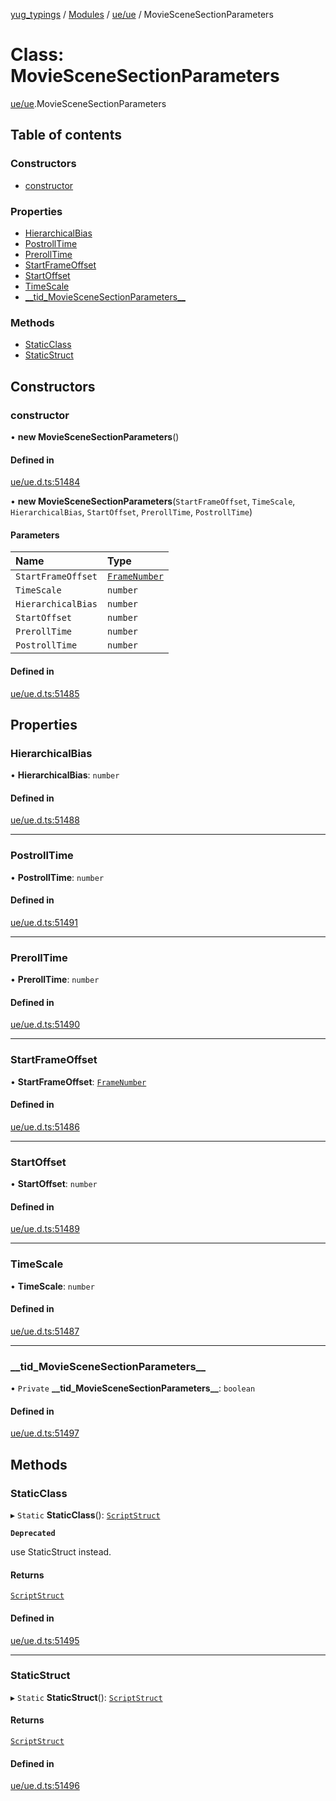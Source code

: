 [yug_typings](../README.md) / [Modules](../modules.md) / [ue/ue](../modules/ue_ue.md) / MovieSceneSectionParameters

# Class: MovieSceneSectionParameters

[ue/ue](../modules/ue_ue.md).MovieSceneSectionParameters

## Table of contents

### Constructors

- [constructor](ue_ue.MovieSceneSectionParameters.md#constructor)

### Properties

- [HierarchicalBias](ue_ue.MovieSceneSectionParameters.md#hierarchicalbias)
- [PostrollTime](ue_ue.MovieSceneSectionParameters.md#postrolltime)
- [PrerollTime](ue_ue.MovieSceneSectionParameters.md#prerolltime)
- [StartFrameOffset](ue_ue.MovieSceneSectionParameters.md#startframeoffset)
- [StartOffset](ue_ue.MovieSceneSectionParameters.md#startoffset)
- [TimeScale](ue_ue.MovieSceneSectionParameters.md#timescale)
- [\_\_tid\_MovieSceneSectionParameters\_\_](ue_ue.MovieSceneSectionParameters.md#__tid_moviescenesectionparameters__)

### Methods

- [StaticClass](ue_ue.MovieSceneSectionParameters.md#staticclass)
- [StaticStruct](ue_ue.MovieSceneSectionParameters.md#staticstruct)

## Constructors

### constructor

• **new MovieSceneSectionParameters**()

#### Defined in

[ue/ue.d.ts:51484](https://github.com/YugMetaverse/yug_typings/blob/25cad34/ue/ue.d.ts#L51484)

• **new MovieSceneSectionParameters**(`StartFrameOffset`, `TimeScale`, `HierarchicalBias`, `StartOffset`, `PrerollTime`, `PostrollTime`)

#### Parameters

| Name | Type |
| :------ | :------ |
| `StartFrameOffset` | [`FrameNumber`](ue_ue.FrameNumber.md) |
| `TimeScale` | `number` |
| `HierarchicalBias` | `number` |
| `StartOffset` | `number` |
| `PrerollTime` | `number` |
| `PostrollTime` | `number` |

#### Defined in

[ue/ue.d.ts:51485](https://github.com/YugMetaverse/yug_typings/blob/25cad34/ue/ue.d.ts#L51485)

## Properties

### HierarchicalBias

• **HierarchicalBias**: `number`

#### Defined in

[ue/ue.d.ts:51488](https://github.com/YugMetaverse/yug_typings/blob/25cad34/ue/ue.d.ts#L51488)

___

### PostrollTime

• **PostrollTime**: `number`

#### Defined in

[ue/ue.d.ts:51491](https://github.com/YugMetaverse/yug_typings/blob/25cad34/ue/ue.d.ts#L51491)

___

### PrerollTime

• **PrerollTime**: `number`

#### Defined in

[ue/ue.d.ts:51490](https://github.com/YugMetaverse/yug_typings/blob/25cad34/ue/ue.d.ts#L51490)

___

### StartFrameOffset

• **StartFrameOffset**: [`FrameNumber`](ue_ue.FrameNumber.md)

#### Defined in

[ue/ue.d.ts:51486](https://github.com/YugMetaverse/yug_typings/blob/25cad34/ue/ue.d.ts#L51486)

___

### StartOffset

• **StartOffset**: `number`

#### Defined in

[ue/ue.d.ts:51489](https://github.com/YugMetaverse/yug_typings/blob/25cad34/ue/ue.d.ts#L51489)

___

### TimeScale

• **TimeScale**: `number`

#### Defined in

[ue/ue.d.ts:51487](https://github.com/YugMetaverse/yug_typings/blob/25cad34/ue/ue.d.ts#L51487)

___

### \_\_tid\_MovieSceneSectionParameters\_\_

• `Private` **\_\_tid\_MovieSceneSectionParameters\_\_**: `boolean`

#### Defined in

[ue/ue.d.ts:51497](https://github.com/YugMetaverse/yug_typings/blob/25cad34/ue/ue.d.ts#L51497)

## Methods

### StaticClass

▸ `Static` **StaticClass**(): [`ScriptStruct`](ue_ue.ScriptStruct.md)

**`Deprecated`**

use StaticStruct instead.

#### Returns

[`ScriptStruct`](ue_ue.ScriptStruct.md)

#### Defined in

[ue/ue.d.ts:51495](https://github.com/YugMetaverse/yug_typings/blob/25cad34/ue/ue.d.ts#L51495)

___

### StaticStruct

▸ `Static` **StaticStruct**(): [`ScriptStruct`](ue_ue.ScriptStruct.md)

#### Returns

[`ScriptStruct`](ue_ue.ScriptStruct.md)

#### Defined in

[ue/ue.d.ts:51496](https://github.com/YugMetaverse/yug_typings/blob/25cad34/ue/ue.d.ts#L51496)

